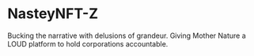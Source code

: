 # NasteyNFT-Z
Bucking the narrative with delusions of grandeur. Giving Mother Nature a LOUD platform to hold corporations accountable.
